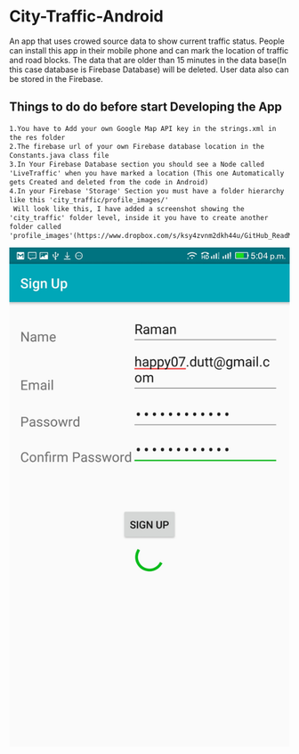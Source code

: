 # City-Traffic-Android
An app that uses crowed source data to show current traffic status. 
People can install this app in their mobile phone and can mark the location of traffic and road blocks. 
The data that are older than 15 minutes in the data base(In this case database is Firebase Database) will be deleted.
User data also can be stored in the Firebase.

## Things to do do before start Developing the App

    1.You have to Add your own Google Map API key in the strings.xml in the res folder
    2.The firebase url of your own Firebase database location in the Constants.java class file
    3.In Your Firebase Database section you should see a Node called 'LiveTraffic' when you have marked a location (This one Automatically gets Created and deleted from the code in Android)
    4.In your Firebase 'Storage' Section you must have a folder hierarchy like this 'city_traffic/profile_images/'
     Will look like this, I have added a screenshot showing the 'city_traffic' folder level, inside it you have to create another folder called 'profile_images'(https://www.dropbox.com/s/ksy4zvnm2dkh44u/GitHub_ReadMe_Firebase_Storage.jpg)
     


![Screenshot](/assets/pic1.jpg?raw=true )





